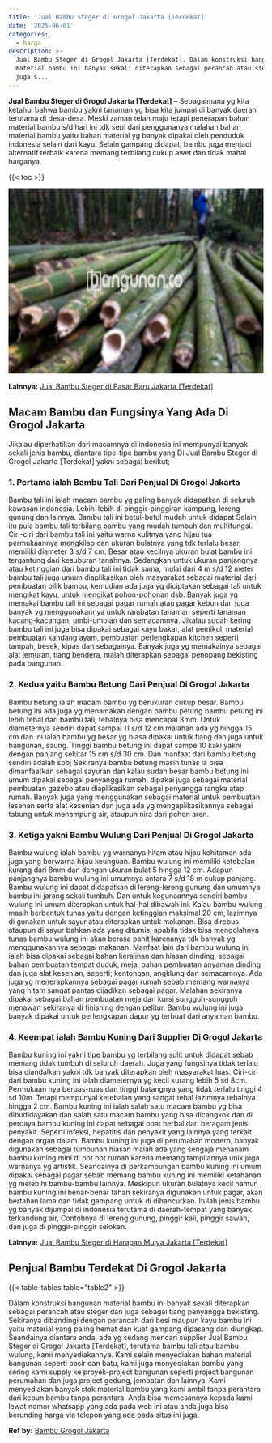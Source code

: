 ```yaml
---
title: 'Jual Bambu Steger di Grogol Jakarta [Terdekat]'
date: '2025-06-01'
categories:
  - harga
description: >-
  Jual Bambu Steger di Grogol Jakarta [Terdekat]. Dalam konstruksi bangunan
  material bambu ini banyak sekali diterapkan sebagai perancah atau steger dan
  juga s...
---
```


**Jual Bambu Steger di Grogol Jakarta \[Terdekat\]** – Sebagaimana yg kita ketahui bahwa bambu yakni tanaman yg bisa kita jumpai di banyak daerah terutama di desa-desa. Meski zaman telah maju tetapi penerapan bahan material bambu s/d hari ini tdk sepi dari penggunanya malahan bahan material bambu yaitu bahan material yg banyak dipakai oleh penduduk indonesia selain dari kayu. Selain gampang didapat, bambu juga menjadi alternatif terbaik karena memang terbilang cukup awet dan tidak mahal harganya.

{{< toc >}}

![Jual Bambu Steger di Grogol Jakarta [Terdekat]](/images/jual-bambu-tali-31.png)

**Lainnya:** [Jual Bambu Steger di Pasar Baru Jakarta \[Terdekat\]](https://bambu.bangunan.co/jual-bambu-steger-di-pasar-baru-jakarta-terdekat/)

## Macam Bambu dan Fungsinya Yang Ada Di Grogol Jakarta

Jikalau diperhatikan dari macamnya di indonesia ini mempunyai banyak sekali jenis bambu, diantara tipe-tipe bambu yang Di Jual Bambu Steger di Grogol Jakarta \[Terdekat\] yakni sebagai berikut;

### 1\. Pertama ialah Bambu Tali Dari Penjual Di Grogol Jakarta

Bambu tali ini ialah macam bambu yg paling banyak didapatkan di seluruh kawasan indonesia. Lebih-lebih di pinggir-pinggiran kampung, lereng gunung dan lainnya. Bambu tali ini betul-betul mudah untuk didapat Selain itu pula bambu tali terbilang bambu yang mudah tumbuh dan multifungsi. Ciri-ciri dari bambu tali ini yaitu warna kulitnya yang hijau tua permukaannya mengkilap dan ukuran bulatnya yang tdk terlalu besar, memiliki diameter 3 s/d 7 cm. Besar atau kecilnya ukuran bulat bambu ini tergantung dari kesuburan tanahnya. Sedangkan untuk ukuran panjangnya atau ketinggian dari bambu tali ini tidak sama, mulai dari 4 m s/d 12 meter bambu tali juga umum diaplikasikan oleh masyarakat sebagai material dari pembuatan bilik bambu, kemudian ada juga yg diciptakan sebagai tali untuk mengikat kayu, untuk mengikat pohon-pohonan dsb. Banyak juga yg memakai bambu tali ini sebagai pagar rumah atau pagar kebun dan juga banyak yg menggunakannya untuk rambatan tanaman seperti tanaman kacang-kacangan, umbi-umbian dan semacamnya. Jikalau sudah kering bambu tali ini juga bisa dipakai sebagai kayu bakar, alat pemikul, material pembuatan kandang ayam, pembuatan perlengkapan kitchen seperti tampah, besek, kipas dan sebagainya. Banyak juga yg memakainya sebagai alat jemuran, tiang bendera, malah diterapkan sebagai penopang bekisting pada bangunan.

### 2\. Kedua yaitu Bambu Betung Dari Penjual Di Grogol Jakarta

Bambu betung ialah macam bambu yg berukuran cukup besar. Bambu betung ini ada juga yg menamakan dengan bambu petung bambu petung ini lebih tebal dari bambu tali, tebalnya bisa mencapai 8mm. Untuk diameternya sendiri dapat sampai 11 s/d 12 cm malahan ada yg hingga 15 cm dan ini ialah bambu yg besar yg biasa dipakai untuk tiang dan juga untuk bangunan, saung. Tinggi bambu betung ini dapat sampe 10 kaki yakni dengan panjang sekitar 15 cm s/d 30 cm. Dan manfaat dari bambu betung sendiri adalah sbb; Sekiranya bambu betung masih tunas ia bisa dimanfaatkan sebagai sayuran dan kalau sudah besar bambu betung ini umum dipakai sebagai penyangga rumah, dipakai juga sebagai material pembuatan gazebo atau diaplikasikan sebagai penyangga rangka atap rumah. Banyak juga yang menggunakan sebagai material untuk pembuatan lesehan serta alat kesenian dan juga ada yg mengaplikasikannya sebagai tabung untuk menampung air, ataupun nira dari pohon aren.

### 3\. Ketiga yakni Bambu Wulung Dari Penjual Di Grogol Jakarta

Bambu wulung ialah bambu yg warnanya hitam atau hijau kehitaman ada juga yang berwarna hijau keunguan. Bambu wulung ini memiliki ketebalan kurang dari 8mm dan dengan ukuran bulat 5 hingga 12 cm. Adapun panjangnya bambu wulung ini umumnya antara 7 s/d 18 m cukup panjang. Bambu wulung ini dapat didapatkan di lereng-lereng gunung dan umumnya bambu ini jarang sekali tumbuh. Dan untuk kegunaannya sendiri bambu wulung ini umum diterapkan untuk hal-hal dibawah ini. Kalau bambu wulung masih berbentuk tunas yaitu dengan ketinggian maksimal 20 cm, lazimnya di gunakan untuk sayur atau diterapkan untuk makanan. Bisa direbus ataupun di sayur bahkan ada yang ditumis, apabila tidak bisa mengolahnya tunas bambu wulung ini akan berasa pahit karenanya tdk banyak yg menggunakannya sebagai makanan. Manfaat lain dari bambu wulung ini ialah bisa dipakai sebagai bahan kerajinan dan hiasan dinding, sebagai bahan pembuatan tempat duduk, meja, bahan pembuatan anyaman dinding dan juga alat kesenian, seperti; kentongan, angklung dan semacamnya. Ada juga yg menerapkannya sebagai pagar rumah sebab memang warnanya yang hitam sangat pantas dijadikan sebagai pagar. Malahan sekiranya dipakai sebagai bahan pembuatan meja dan kursi sungguh-sungguh menawan sekiranya di finishing dengan pelitur. Bambu wulung ini juga banyak dipakai untuk perlengkapan dapur yg terbuat dari anyaman bambu.

### 4\. Keempat ialah Bambu Kuning Dari Supplier Di Grogol Jakarta

Bambu kuning ini yakni tipe bambu yg terbilang sulit untuk didapat sebab memang tidak tumbuh di seluruh daerah. Juga yang fungsinya tidak terlalu bisa diandalkan yakni tdk banyak diterapkan oleh masyarakat luas. Ciri-ciri dari bambu kuning ini ialah diameternya yg kecil kurang lebih 5 sd 8cm. Permukaan nya beruas-ruas dan tinggi batangnya yang tidak terlalu tinggi 4 sd 10m. Tetapi mempunyai ketebalan yang sangat tebal lazimnya tebalnya hingga 2 cm. Bambu kuning ini ialah salah satu macam bambu yg bisa dibudidayakan dan salah satu macam bambu yang bisa dicangkok dan di percaya bambu kuning ini dapat sebagai obat herbal dari beragam jenis penyakit. Seperti infeksi, hepatitis dan penyakit yang lainnya yang terkait dengan organ dalam. Bambu kuning ini juga di perumahan modern, banyak digunakan sebagai tumbuhan hiasan malah ada yang sengaja menanam bambu kuning mini di pot pot rumah karena memang tampilannya unik juga warnanya yg artistik. Seandainya di perkampungan bambu kuning ini umum dipakai sebagai pagar sebab memang bambu kuning ini memiliki ketahanan yg melebihi bambu-bambu lainnya. Meskipun ukuran bulatnya kecil namun bambu kuning ini benar-benar tahan sekiranya digunakan untuk pagar, akan bertahan lama dan tidak gampang untuk di dihancurkan. Itulah jenis bambu yg banyak dijumpai di indonesia terutama di daerah-tempat yang banyak terkandung air, Contohnya di lereng gunung, pinggir kali, pinggir sawah, dan juga di pinggir-pinggir selokan.

**Lainnya:** [Jual Bambu Steger di Harapan Mulya Jakarta \[Terdekat\]](https://bambu.bangunan.co/jual-bambu-steger-di-harapan-mulya-jakarta-terdekat/)

## Penjual Bambu Terdekat Di Grogol Jakarta

{{< table-tables table="table2" >}}

Dalam konstruksi bangunan material bambu ini banyak sekali diterapkan sebagai perancah atau steger dan juga sebagai tiang penyangga bekisting. Sekiranya dibandingi dengan perancah dari besi maupun kayu bambu ini yaitu material yang paling hemat dan kuat gampang dipasang dan diungkap. Seandainya diantara anda, ada yg sedang mencari supplier Jual Bambu Steger di Grogol Jakarta \[Terdekat\], terutama bambu tali atau bambu wulung, kami menyediakannya. Kami selain menyediakan bahan material bangunan seperti pasir dan batu, kami juga menyediakan bambu yang sering kami supply ke proyek-project bangunan seperti project bangunan perumahan dan juga project gedung, jembatan dan lainnya. Kami menyediakan banyak stok material bambu yang kami ambil tanpa perantara dari kebun bambu tanpa perantara. Anda bisa memesannya kepada kami lewat nomor whatsapp yang ada pada web ini atau anda juga bisa berunding harga via telepon yang ada pada situs ini juga.

**Ref by:** [Bambu Grogol Jakarta](https://id.wikipedia.org/wiki/Bambu)
